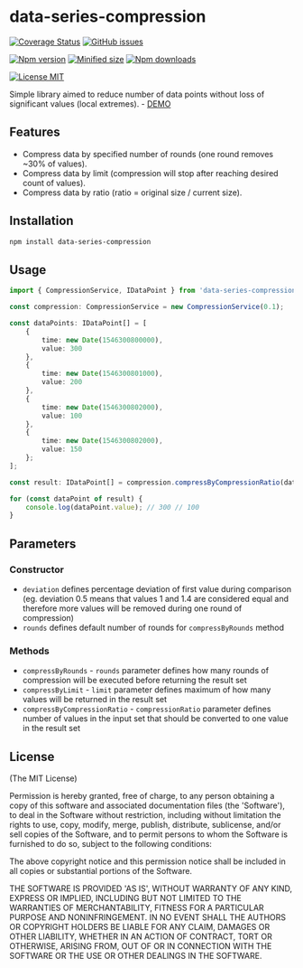 # data-series-compression

[![Coverage Status](https://coveralls.io/repos/istanbuljs/nyc/badge.svg?branch=)](https://coveralls.io/r/istanbuljs/nyc?branch=master)
[![GitHub issues](https://img.shields.io/github/issues/pisajan/data-series-compression)](https://github.com/PisaJan/data-series-compression/issues)

[![Npm version](https://img.shields.io/npm/v/data-series-compression?color=blue)](https://www.npmjs.com/package/data-series-compression)
[![Minified size](https://img.shields.io/bundlephobia/min/data-series-compression)](https://www.npmjs.com/package/data-series-compression)
[![Npm downloads](https://img.shields.io/npm/dm/data-series-compression?color=blue)](https://www.npmjs.com/package/data-series-compression)

[![License MIT](https://img.shields.io/npm/l/data-series-compression?color=orange)](https://en.wikipedia.org/wiki/MIT_License)

Simple library aimed to reduce number of data points without loss of significant values (local extremes). - [DEMO](https://pisajan.github.io/data-series-compression-frontend-demo/)

## Features

-   Compress data by specified number of rounds (one round removes ~30% of values).
-   Compress data by limit (compression will stop after reaching desired count of values).
-   Compress data by ratio (ratio = original size / current size).

## Installation

```sh
npm install data-series-compression
```

## Usage

```ts
import { CompressionService, IDataPoint } from 'data-series-compression';

const compression: CompressionService = new CompressionService(0.1);

const dataPoints: IDataPoint[] = [
    {
        time: new Date(1546300800000),
        value: 300
    },
    {
        time: new Date(1546300801000),
        value: 200
    },
    {
        time: new Date(1546300802000),
        value: 100
    },
    {
        time: new Date(1546300802000),
        value: 150
    };
];

const result: IDataPoint[] = compression.compressByCompressionRatio(dataPoints, 2);

for (const dataPoint of result) {
    console.log(dataPoint.value); // 300 // 100
}
```

## Parameters

### Constructor

-   `deviation` defines percentage deviation of first value during comparison (eg. deviation 0.5 means that values 1 and 1.4 are considered equal and therefore more values will be removed during one round of compression)
-   `rounds` defines default number of rounds for `compressByRounds` method

### Methods

-   `compressByRounds` - `rounds` parameter defines how many rounds of compression will be executed before returning the result set
-   `compressByLimit` - `limit` parameter defines maximum of how many values will be returned in the result set
-   `compressByCompressionRatio` - `compressionRatio` parameter defines number of values in the input set that should be converted to one value in the result set

## License

(The MIT License)

Permission is hereby granted, free of charge, to any person obtaining
a copy of this software and associated documentation files (the
'Software'), to deal in the Software without restriction, including
without limitation the rights to use, copy, modify, merge, publish,
distribute, sublicense, and/or sell copies of the Software, and to
permit persons to whom the Software is furnished to do so, subject to
the following conditions:

The above copyright notice and this permission notice shall be
included in all copies or substantial portions of the Software.

THE SOFTWARE IS PROVIDED 'AS IS', WITHOUT WARRANTY OF ANY KIND,
EXPRESS OR IMPLIED, INCLUDING BUT NOT LIMITED TO THE WARRANTIES OF
MERCHANTABILITY, FITNESS FOR A PARTICULAR PURPOSE AND NONINFRINGEMENT.
IN NO EVENT SHALL THE AUTHORS OR COPYRIGHT HOLDERS BE LIABLE FOR ANY
CLAIM, DAMAGES OR OTHER LIABILITY, WHETHER IN AN ACTION OF CONTRACT,
TORT OR OTHERWISE, ARISING FROM, OUT OF OR IN CONNECTION WITH THE
SOFTWARE OR THE USE OR OTHER DEALINGS IN THE SOFTWARE.
